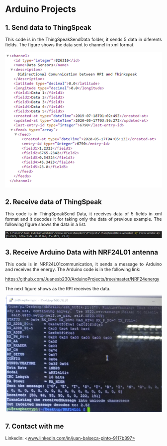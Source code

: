 # Arduino Projects
<!-- markdownlint-disable MD033 -->
<!-- markdownlint-disable MD047 -->
## 1. Send data to ThingSpeak

<p align="justify">
This code is in the ThingSpeakSendData folder, it sends 5 data in diferents fields. The figure shows the data sent to channel in xml format.
</p>

<p align="center">
  <img src="Images/senData.PNG">
</p>

## 2. Receive data of ThingSpeak

<p align="justify">
This code is in ThingSpeakSend Data, it receives data of 5 fields in xml format and it decodes it for taking only the data of previous example. The following figure shows the data in a list.
</p>

<p align="center">
  <img src="Images/receiveData.PNG">
</p>

## 3. Receive Arduino Data with NRF24L01 antenna

<p align="justify">
This code is in NRF24L01communication, it sends a message to Arduino and receives the energy. The Arduino code is in the following link:
</p>

<https://github.com/Juanesb230/ArduinoProjects/tree/master/NRF24energy>

The next figure shows as the RPI receives the data.

<p align="center">
  <img src="Images/NRFrpi.jpg">
</p>

## 7. Contact with me

Linkedin: <www.linkedin.com/in/juan-balseca-pinto-9117b397>